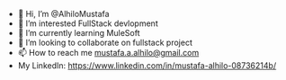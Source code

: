 - 👋 Hi, I’m @AlhiloMustafa
- 👀 I’m interested FullStack devlopment
- 🌱 I’m currently learning MuleSoft
- 💞️ I’m looking to collaborate on fullstack project
- 📫 How to reach me mustafa.a.alhilo@gmail.com
- My LinkedIn: https://www.linkedin.com/in/mustafa-alhilo-08736214b/

<!---
AlhiloMustafa/AlhiloMustafa is a ✨ special ✨ repository because its `README.md` (this file) appears on your GitHub profile.
You can click the Preview link to take a look at your changes.
--->
